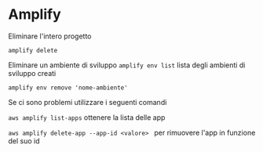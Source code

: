 # Amplify

Eliminare l'intero progetto

`amplify delete`

Eliminare un ambiente di sviluppo
`amplify env list` lista degli ambienti di sviluppo creati

`amplify env remove 'nome-ambiente'`

Se ci sono problemi utilizzare i seguenti comandi 

`aws amplify list-apps` ottenere la lista delle app

`aws amplify delete-app --app-id <valore> `  per rimuovere l'app in funzione del suo id
